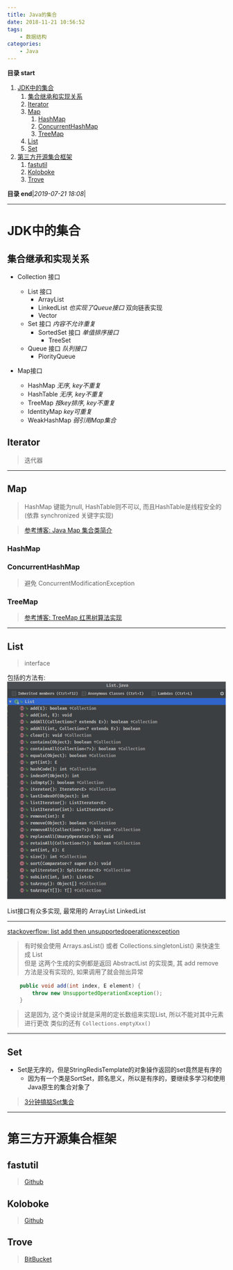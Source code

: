 ```yaml
---
title: Java的集合
date: 2018-11-21 10:56:52
tags: 
    - 数据结构
categories: 
    - Java
---
```


**目录 start**
 
1. [JDK中的集合](#jdk中的集合)
    1. [集合继承和实现关系](#集合继承和实现关系)
    1. [Iterator](#iterator)
    1. [Map](#map)
        1. [HashMap](#hashmap)
        1. [ConcurrentHashMap](#concurrenthashmap)
        1. [TreeMap](#treemap)
    1. [List](#list)
    1. [Set](#set)
1. [第三方开源集合框架](#第三方开源集合框架)
    1. [fastutil](#fastutil)
    1. [Koloboke](#koloboke)
    1. [Trove](#trove)

**目录 end**|_2019-07-21 18:08_|
****************************************
# JDK中的集合

## 集合继承和实现关系

- Collection 接口
    - List 接口  
        - ArrayList
        - LinkedList _也实现了Queue接口_ 双向链表实现
        - Vector
    - Set 接口 _内容不允许重复_
        - SortedSet 接口 _单值排序接口_
            - TreeSet
    - Queue 接口 _队列接口_
        - PiorityQueue

- Map接口
    - HashMap _无序, key不重复_
    - HashTable _无序, key不重复_
    - TreeMap _按key排序, key不重复_
    - IdentityMap _key可重复_
    - WeakHashMap _弱引用Map集合_

## Iterator
> 迭代器

********************
## Map
> HashMap 键能为null, HashTable则不可以, 而且HashTable是线程安全的(依靠 synchronized 关键字实现) 

> [参考博客: Java Map 集合类简介 ](https://www.oracle.com/technetwork/cn/articles/maps1-100947-zhs.html)

### HashMap

### ConcurrentHashMap
> 避免 ConcurrentModificationException 

### TreeMap
> [参考博客: TreeMap 红黑树算法实现](https://www.ibm.com/developerworks/cn/java/j-lo-tree/index.html)

********************************************

## List
> interface 

包括的方法有:
![List method](https://raw.githubusercontent.com/Kuangcp/ImageRepos/master/Tech/Java/Collection/List/List.png)

List接口有众多实现, 最常用的 ArrayList LinkedList 

******************************

[stackoverflow: list add then unsupportedoperationexception](https://stackoverflow.com/questions/5755477/java-list-add-unsupportedoperationexception)
> 有时候会使用 Arrays.asList() 或者 Collections.singletonList() 来快速生成 List  
> 但是 这两个生成的实例都是返回 AbstractList 的实现类, 其 add remove 方法是没有实现的, 如果调用了就会抛出异常

```java
    public void add(int index, E element) {
        throw new UnsupportedOperationException();
    }
```
> 这是因为, 这个类设计就是采用的定长数组来实现List, 所以不能对其中元素进行更改 类似的还有 `Collections.emptyXxx()`

******************************************
## Set
- Set是无序的，但是StringRedisTemplate的对象操作返回的set竟然是有序的
    - 因为有一个类是SortSet，顾名思义，所以是有序的，要继续多学习和使用Java原生的集合对象了

> [3分钟搞掂Set集合](https://segmentfault.com/a/1190000014391402?utm_source=channel-hottest)

************************

# 第三方开源集合框架

## fastutil
> [Github](https://github.com/vigna/fastutil)

## Koloboke
> [Github](https://github.com/leventov/Koloboke)

## Trove
> [BitBucket](https://bitbucket.org/trove4j/trove/src/master/)
